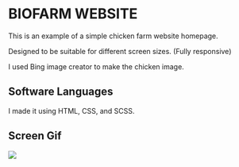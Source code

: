 <h1> BIOFARM WEBSITE </h1>

This is an example of a simple chicken farm website homepage.

Designed to be suitable for different screen sizes. (Fully responsive)

I used Bing image creator to make the chicken image.

<h2> Software Languages </h2>

I made it using HTML, CSS, and SCSS.

<h2> Screen Gif </h2>

![](gchicken.gif)
